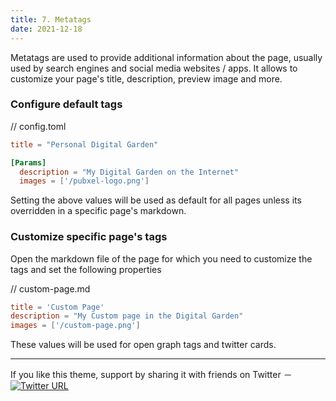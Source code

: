 ```yaml
---
title: 7. Metatags
date: 2021-12-18
---
```


Metatags are used to provide additional information about the page, usually used by search engines and social media websites / apps. It allows to customize your page's title, description, preview image and more.

### Configure default tags

// config.toml

```toml
title = "Personal Digital Garden"

[Params]
  description = "My Digital Garden on the Internet"
  images = ['/pubxel-logo.png']
```

Setting the above values will be used as default for all pages unless its overridden in a specific page's markdown.

### Customize specific page's tags

Open the markdown file of the page for which you need to customize the tags and set the following properties

// custom-page.md

```toml
title = 'Custom Page'
description = "My Custom page in the Digital Garden"
images = ['/custom-page.png']
```

These values will be used for open graph tags and twitter cards.

---

<div class="not-prose">
If you like this theme, support by sharing it with friends on Twitter － <a href="https://twitter.com/intent/tweet?text=Digital%20Garden%20theme%20for%20Hugo%0Ahttps%3A//github.com/apvarun/digital-garden-hugo-theme"><img class="inline" alt="Twitter URL" src="https://img.shields.io/twitter/url?style=social&url=https%3A%2F%2Fgithub.com%2Fapvarun%2Fdigital-garden-hugo-theme"></a>
</div>

